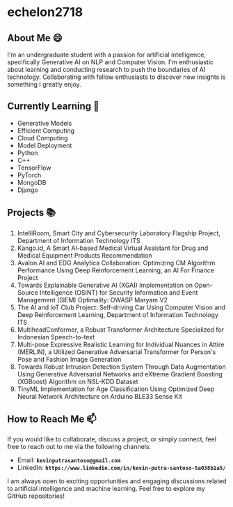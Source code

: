 # echelon2718

<!--
**echelon2718/echelon2718** is a ✨ _special_ ✨ repository because its `README.md` (this file) appears on your GitHub profile.

Here are some ideas to get you started:

- 🔭 I’m currently working on ...
- 🌱 I’m currently learning ...
- 👯 I’m looking to collaborate on ...
- 🤔 I’m looking for help with ...
- 💬 Ask me about ...
- 📫 How to reach me: ...
- 😄 Pronouns: ...
- ⚡ Fun fact: ...
-->

## About Me 😄
I'm an undergraduate student with a passion for artificial intelligence, specifically Generative AI on NLP and Computer Vision. I'm enthusiastic about learning and conducting research to push the boundaries of AI technology. Collaborating with fellow enthusiasts to discover new insights is something I greatly enjoy.

## Currently Learning 🔭
* Generative Models
* Efficient Computing
* Cloud Computing
* Model Deployment
* Python
* C++
* TensorFlow
* PyTorch
* MongoDB
* Django

## Projects 📚
1. IntelliRoom, Smart City and Cybersecurity Laboratory Flagship Project, Department of Information Technology ITS
2. Kango.id, A Smart AI-based Medical Virtual Assistant for Drug and Medical Equipment Products Recommendation
3. Avalon.AI and EDG Analytica Collaboration: Optimizing CM Algorithm Performance Using Deep Reinforcement Learning, an AI For Finance Project
4. Towards Explainable Generative AI (XGAI) Implementation on Open-Source Intelligence (OSINT) for Security Information and Event Management (SIEM) Optimality: OWASP Maryam V2
5. The AI and IoT Club Project: Self-driving Car Using Computer Vision and Deep Reinforcement Learning, Department of Information Technology ITS
6. MultiheadConformer, a Robust Transformer Architecture Specialized for Indonesian Speech-to-text
7. Multi-pose Expressive Realistic Learning for Individual Nuances in Attire (MERLIN), a Utilized Generative Adversarial Transformer for Person's Pose and Fashion Image Generation
8. Towards Robust Intrusion Detection System Through Data Augmentation Using Generative Adversarial Networks and eXtreme Gradient Boosting (XGBoost) Algorithm on NSL-KDD Dataset
9. TinyML Implementation for Age Classification Using Optimized Deep Neural Network Architecture on Arduino BLE33 Sense Kit
## How to Reach Me 📫
If you would like to collaborate, discuss a project, or simply connect, feel free to reach out to me via the following channels:

* Email: **`kevinputrasantoso@gmail.com`**
* LinkedIn: **`https://www.linkedin.com/in/kevin-putra-santoso-5a038b1a5/`**
  
I am always open to exciting opportunities and engaging discussions related to artificial intelligence and machine learning. Feel free to explore my GitHub repositories!

